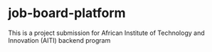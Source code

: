 # job-board-platform
This is a project submission for African Institute of Technology and Innovation (AITI) backend program
